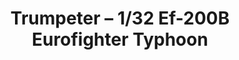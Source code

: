 ---
layout: product
title: "Trumpeter – 1/32 Ef-200B Eurofighter Typhoon"
price: "9000" 
desc: "N/A"
img_path: "/assets/img/TRU02279.jpg"
brand: "N/A"
available: false
special_offer: false
new: false
soon: false
cat: "010000"
subcat: "013400"
subsubcat: "0N/A"
sifra: "TRU02279"
popular: false
---